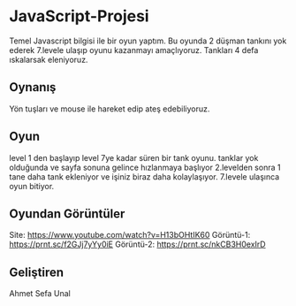 # JavaScript-Projesi
Temel Javascript bilgisi ile bir oyun yaptım.
Bu oyunda 2 düşman tankını yok ederek 7.levele ulaşıp oyunu kazanmayı amaçlıyoruz.
Tankları 4 defa ıskalarsak eleniyoruz.
## Oynanış
Yön tuşları ve mouse ile hareket edip ateş edebiliyoruz.
## Oyun
level 1 den başlayıp level 7ye kadar süren bir tank oyunu.
tanklar yok olduğunda ve sayfa sonuna gelince hızlanmaya başlıyor
2.levelden sonra 1 tane daha tank ekleniyor ve işiniz biraz daha kolaylaşıyor.
7.levele ulaşınca oyun bitiyor.
## Oyundan Görüntüler
Site: https://www.youtube.com/watch?v=H13bOHtIK60
Görüntü-1: https://prnt.sc/f2GJj7yYy0iE
Görüntü-2: https://prnt.sc/nkCB3H0exIrD
## Geliştiren
Ahmet Sefa Unal

